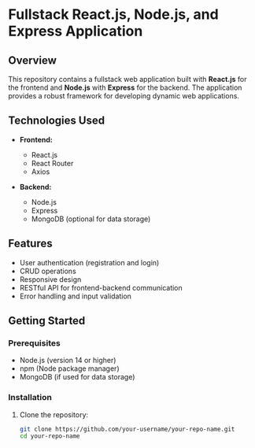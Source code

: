 # Fullstack React.js, Node.js, and Express Application

## Overview

This repository contains a fullstack web application built with **React.js** for the frontend and **Node.js** with **Express** for the backend. The application provides a robust framework for developing dynamic web applications.

## Technologies Used

- **Frontend:**
  - React.js
  - React Router
  - Axios

- **Backend:**
  - Node.js
  - Express
  - MongoDB (optional for data storage)

## Features

- User authentication (registration and login)
- CRUD operations
- Responsive design
- RESTful API for frontend-backend communication
- Error handling and input validation

## Getting Started

### Prerequisites

- Node.js (version 14 or higher)
- npm (Node package manager)
- MongoDB (if used for data storage)

### Installation

1. Clone the repository:
   ```bash
   git clone https://github.com/your-username/your-repo-name.git
   cd your-repo-name
